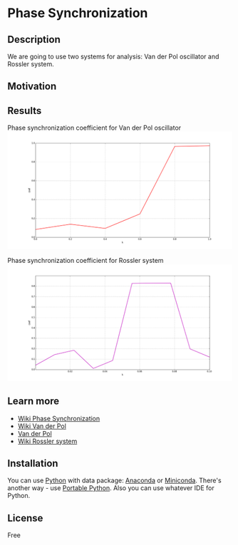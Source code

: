 # Phase Synchronization 

## Description

We are going to use two systems for analysis: Van der Pol oscillator and Rossler system.

## Motivation



## Results


Phase synchronization coefficient for Van der Pol oscillator
![](images/vanderpol.png)

Phase synchronization coefficient for Rossler system
![](images/rossler.png)


## Learn more

- [Wiki Phase Synchronization](https://en.wikipedia.org/wiki/Phase_synchronization)
- [Wiki Van der Pol](https://en.wikipedia.org/wiki/Van_der_Pol_oscillator)
- [Van der Pol](http://www.scholarpedia.org/article/Van_der_Pol_model)
- [Wiki Rossler system](https://en.wikipedia.org/wiki/R%C3%B6ssler_attractor)

## Installation

You can use [Python](https://www.python.org/) with data package: [Anaconda](https://www.anaconda.com/) or [Miniconda](https://conda.io/miniconda).
There's another way - use [Portable Python](http://portablepython.com/). Also you can use whatever IDE for Python.

## License

Free